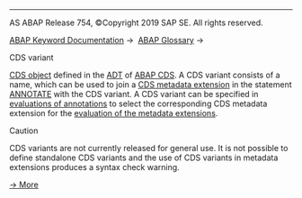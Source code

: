   

* * *

AS ABAP Release 754, ©Copyright 2019 SAP SE. All rights reserved.

[ABAP Keyword Documentation](javascript:call_link\('abenabap.htm'\)) →  [ABAP Glossary](javascript:call_link\('abenabap_glossary.htm'\)) → 

CDS variant

[CDS object](javascript:call_link\('abencds_object_glosry.htm'\) "Glossary Entry") defined in the [ADT](javascript:call_link\('abenadt_glosry.htm'\) "Glossary Entry") of [ABAP CDS](javascript:call_link\('abenabap_cds_glosry.htm'\) "Glossary Entry"). A CDS variant consists of a name, which can be used to join a [CDS metadata extension](javascript:call_link\('abencds_metadata_extension_glosry.htm'\) "Glossary Entry") in the statement [ANNOTATE](javascript:call_link\('abencds_f1_ddlx_syntax.htm'\)) with the CDS variant. A CDS variant can be specified in [evaluations of annotations](javascript:call_link\('abencds_annotations_analysis.htm'\)) to select the corresponding CDS metadata extension for the [evaluation of the metadata extensions](javascript:call_link\('abencds_meta_data_extension_eval.htm'\)).

Caution

CDS variants are not currently released for general use. It is not possible to define standalone CDS variants and the use of CDS variants in metadata extensions produces a syntax check warning.

[→ More](javascript:call_link\('abencds_meta_data_extensions.htm'\))